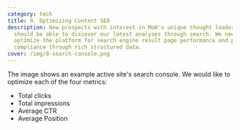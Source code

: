 ```yaml
---
category: tech
title: 9. Optimizing Content SEO
description: New prospects with interest in MoH's unique thought leadership
  should be able to discover our latest analyses through search. We need to
  optimize the platform for search engine result page performance and paywall
  compliance through rich structured data.
cover: /img/8-search-console.png
---
```

The image shows an example active site's search console. We would like to optimize each of the four metrics:

* Total clicks
* Total impressions
* Average CTR
* Average Position